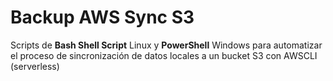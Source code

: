 # Backup AWS Sync S3
Scripts de **Bash Shell Script** Linux y **PowerShell** Windows para automatizar el proceso de sincronización de datos locales a un bucket S3 con AWSCLI (serverless)
